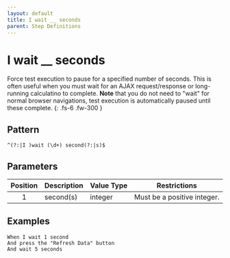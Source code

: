 ```yaml
---
layout: default
title: I wait __ seconds
parent: Step Definitions
---
```


# I wait \_\_ seconds

Force test execution to pause for a specified number of seconds. This is often useful when you must wait for an AJAX request/response or long-running calculatino to complete. **Note** that you do not need to "wait" for normal browser navigations, test execution is automatically paused until these complete.
{: .fs-6 .fw-300 }

## Pattern

```golang
^(?:|I )wait (\d+) second(?:|s)$
```

## Parameters

| Position | Description | Value Type | Restrictions                |
| :------: | ----------- | ---------- | --------------------------- |
|    1     | second(s)   | integer    | Must be a positive integer. |

## Examples

```gherkin
When I wait 1 second
And press the "Refresh Data" button
And wait 5 seconds
```
